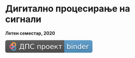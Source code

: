 # Дигитално процесирање на сигнали 
**Летен семестар, 2020** 

[![Binder](https://github.com/zelenkastiot/binder_badges/blob/master/badges/dps_binder_badge.svg)](https://mybinder.org/v2/gh/zelenkastiot/FCSE-Digital-Signal-Processing/HEAD)
